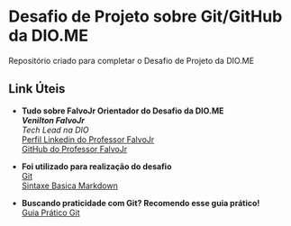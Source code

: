 # Desafio de Projeto sobre Git/GitHub da DIO.ME
Repositório criado para completar o Desafio de Projeto da DIO.ME

## Link Úteis

- **Tudo sobre FalvoJr Orientador do Desafio da DIO.ME**<br>
***Venilton FalvoJr***<br>
*Tech Lead na DIO*<br>
[Perfil Linkedin do Professor FalvoJr](https://linkedin.com/in/falvojr)<br>
[GitHub do Professor FalvoJr](https://github.com/falvojr)<br>

- **Foi utilizado para realização do desafio**<br>
[Git](https://git-scm.com/downloads)<br>
[Sintaxe Basica Markdown](markdownguide.org/basic-syntax/)<br>


- **Buscando praticidade com Git? Recomendo esse guia prático!**<br>
[Guia Prático Git](https://rogerdudler.github.io/git-guide/index.pt_BR.html)
